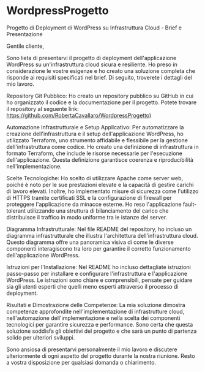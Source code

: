 # WordpressProgetto
Progetto di Deployment di WordPress su Infrastruttura Cloud - Brief e Presentazione

Gentile cliente,

Sono lieta di presentarvi il progetto di deployment dell'applicazione WordPress su un'infrastruttura cloud sicura e resiliente. Ho preso in considerazione le vostre esigenze e ho creato una soluzione completa che risponde ai requisiti specificati nel brief. Di seguito, troverete i dettagli del mio lavoro.

Repository Git Pubblico:
Ho creato un repository pubblico su GitHub in cui ho organizzato il codice e la documentazione per il progetto. Potete trovare il repository al seguente link: https://github.com/RobertaCavallaro/WordpressProgetto)

Automazione Infrastrutturale e Setup Applicativo:
Per automatizzare la creazione dell'infrastruttura e il setup dell'applicazione WordPress, ho utilizzato Terraform, uno strumento affidabile e flessibile per la gestione dell'infrastruttura come codice. Ho creato una definizione di infrastruttura in formato Terraform, che include le risorse necessarie per l'esecuzione dell'applicazione. Questa definizione garantisce coerenza e riproducibilità nell'implementazione.

Scelte Tecnologiche:
Ho scelto di utilizzare Apache come server web, poiché è noto per le sue prestazioni elevate e la capacità di gestire carichi di lavoro elevati. Inoltre, ho implementato misure di sicurezza come l'utilizzo di HTTPS tramite certificati SSL e la configurazione di firewall per proteggere l'applicazione da minacce esterne. Ho reso l'applicazione fault-tolerant utilizzando una struttura di bilanciamento del carico che distribuisce il traffico in modo uniforme tra le istanze del server.

Diagramma Infrastrutturale:
Nel file README del repository, ho incluso un diagramma infrastrutturale che illustra l'architettura dell'infrastruttura cloud. Questo diagramma offre una panoramica visiva di come le diverse componenti interagiscono tra loro per garantire il corretto funzionamento dell'applicazione WordPress.

Istruzioni per l'Installazione:
Nel README ho incluso dettagliate istruzioni passo-passo per installare e configurare l'infrastruttura e l'applicazione WordPress. Le istruzioni sono chiare e comprensibili, pensate per guidare sia gli utenti esperti che quelli meno esperti attraverso il processo di deployment.

Risultati e Dimostrazione delle Competenze:
La mia soluzione dimostra competenze approfondite nell'implementazione di infrastrutture cloud, nell'automazione dell'implementazione e nella scelta dei componenti tecnologici per garantire sicurezza e performance. Sono certa che questa soluzione soddisfa gli obiettivi del progetto e che sarà un punto di partenza solido per ulteriori sviluppi.

Sono ansiosa di presentarvi personalmente il mio lavoro e discutere ulteriormente di ogni aspetto del progetto durante la nostra riunione. Resto a vostra disposizione per qualsiasi domanda o chiarimento.

